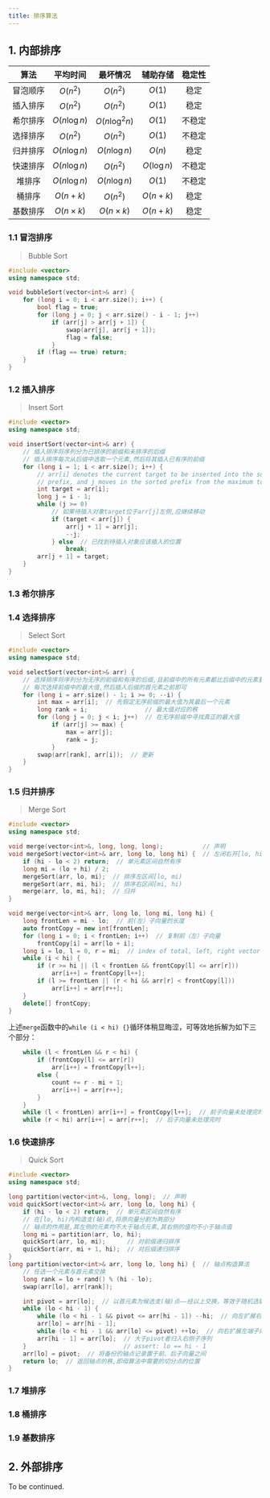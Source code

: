 ```yaml
---
title: 排序算法
---
```


## 1. 内部排序

|   算法   |    平均时间     |    最坏情况     |   辅助存储   | 稳定性 |
| :------: | :-------------: | :-------------: | :----------: | :----: |
| 冒泡顺序 |    $O(n^2)$     |    $O(n^2)$     |    $O(1)$    |  稳定  |
| 插入排序 |    $O(n^2)$     |    $O(n^2)$     |    $O(1)$    |  稳定  |
| 希尔排序 |  $O(n\log{n})$  | $O(n\log^2{n})$ |    $O(1)$    | 不稳定 |
| 选择排序 |    $O(n^2)$     |    $O(n^2)$     |    $O(1)$    | 不稳定 |
| 归并排序 |  $O(n\log{n})$  |  $O(n\log{n})$  |    $O(n)$    |  稳定  |
| 快速排序 |  $O(n\log{n})$  |    $O(n^2)$     | $O(\log{n})$ | 不稳定 |
|  堆排序  |  $O(n\log{n})$  |  $O(n\log{n})$  |    $O(1)$    | 不稳定 |
|  桶排序  |    $O(n+k)$     |    $O(n^2)$     |   $O(n+k)$   |  稳定  |
| 基数排序 | $O(n \times k)$ | $O(n \times k)$ |   $O(n+k)$   |  稳定  |

### 1.1 冒泡排序

> Bubble Sort

```cpp
#include <vector>
using namespace std;

void bubbleSort(vector<int>& arr) {
    for (long i = 0; i < arr.size(); i++) {
        bool flag = true;
        for (long j = 0; j < arr.size() - i - 1; j++)
            if (arr[j] > arr[j + 1]) {
                swap(arr[j], arr[j + 1]);
                flag = false;
            }
        if (flag == true) return;
    }
}
```

### 1.2 插入排序

> Insert Sort

```cpp
#include <vector>
using namespace std;

void insertSort(vector<int>& arr) {
    // 插入排序将序列分为已排序的前缀和未排序的后缀
    // 插入排序每次从后缀中选取一个元素,然后将其插入已有序的前缀
    for (long i = 1; i < arr.size(); i++) {
        // arr[i] denotes the current target to be inserted into the sorted
        // prefix, and j moves in the sorted prefix from the maximum to minimum
        int target = arr[i];
        long j = i - 1;
        while (j >= 0)
            // 如果待插入对象target位于arr[j]左侧,应继续移动
            if (target < arr[j]) {
                arr[j + 1] = arr[j];
                --j;
            } else  // 已找到待插入对象应该插入的位置
                break;
        arr[j + 1] = target;
    }
}
```

### 1.3 希尔排序

### 1.4 选择排序

> Select Sort

```cpp
#include <vector>
using namespace std;

void selectSort(vector<int>& arr) {
    // 选择排序将序列分为无序的前缀和有序的后缀,且前缀中的所有元素都比后缀中的元素要小
    // 每次选择前缀中的最大值,然后插入后缀的首元素之前即可
    for (long i = arr.size() - 1; i >= 0; --i) {
        int max = arr[i];  // 先假定无序前缀的最大值为其最后一个元素
        long rank = i;                // 最大值对应的秩
        for (long j = 0; j < i; j++)  // 在无序前缀中寻找真正的最大值
            if (arr[j] >= max) {
                max = arr[j];
                rank = j;
            }
        swap(arr[rank], arr[i]);  // 更新
    }
}
```

### 1.5 归并排序

> Merge Sort

```cpp
#include <vector>
using namespace std;

void merge(vector<int>&, long, long, long);           // 声明
void mergeSort(vector<int>& arr, long lo, long hi) {  // 左闭右开[lo, hi)
    if (hi - lo < 2) return;  // 单元素区间自然有序
    long mi = (lo + hi) / 2;
    mergeSort(arr, lo, mi);  // 排序左区间[lo, mi)
    mergeSort(arr, mi, hi);  // 排序右区间[mi, hi)
    merge(arr, lo, mi, hi);  // 归并
}

void merge(vector<int>& arr, long lo, long mi, long hi) {
    long frontLen = mi - lo;  // 前(左）子向量的长度
    auto frontCopy = new int[frontLen];
    for (long i = 0; i < frontLen; i++)  // 复制前（左）子向量
        frontCopy[i] = arr[lo + i];
    long i = lo, l = 0, r = mi;  // index of total, left, right vector
    while (i < hi) {
        if (r >= hi || (l < frontLen && frontCopy[l] <= arr[r]))
            arr[i++] = frontCopy[l++];
        if (l >= frontLen || (r < hi && arr[r] < frontCopy[l]))
            arr[i++] = arr[r++];
    }
    delete[] frontCopy;
}
```

上述`merge`函数中的`while (i < hi) {}`循环体稍显晦涩，可等效地拆解为如下三个部分：

```cpp
    while (l < frontLen && r < hi) {
        if (frontCopy[l] <= arr[r])
            arr[i++] = frontCopy[l++];
        else {
            count += r - mi + 1;
            arr[i++] = arr[r++];
        }
    }
    while (l < frontLen) arr[i++] = frontCopy[l++];  // 前子向量未处理完时
    while (r < hi) arr[i++] = arr[r++];  // 后子向量未处理完时
```

### 1.6 快速排序

> Quick Sort

```cpp
#include <vector>
using namespace std;

long partition(vector<int>&, long, long);  // 声明
void quickSort(vector<int>& arr, long lo, long hi) {
    if (hi - lo < 2) return;  // 单元素区间自然有序
    // 在[lo, hi)内构造支(轴)点,将原向量分割为两部分
    // 轴点的作用是,其左侧的元素均不大于轴点元素,其右侧的值均不小于轴点值
    long mi = partition(arr, lo, hi);
    quickSort(arr, lo, mi);      // 对前缀递归排序
    quickSort(arr, mi + 1, hi);  // 对后缀递归排序
}
long partition(vector<int>& arr, long lo, long hi) {  // 轴点构造算法
    // 任选一个元素与首元素交换
    long rank = lo + rand() % (hi - lo);
    swap(arr[lo], arr[rank]);

    int pivot = arr[lo];  // 以首元素为候选支(轴)点——经以上交换，等效于随机选取
    while (lo < hi - 1) {
        while (lo < hi - 1 && pivot <= arr[hi - 1]) --hi;  // 向左扩展右端子向量
        arr[lo] = arr[hi - 1];
        while (lo < hi - 1 && arr[lo] <= pivot) ++lo;  // 向右扩展左端子向量
        arr[hi - 1] = arr[lo];  // 大于pivot者归入右侧子序列
    }                           // assert: lo == hi - 1
    arr[lo] = pivot;  // 将备份的轴点记录置于前、后子向量之间
    return lo;  // 返回轴点的秩,即母算法中需要的切分点的位置
}
```

### 1.7 堆排序

### 1.8 桶排序

### 1.9 基数排序

## 2. 外部排序

To be continued.
